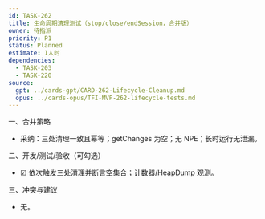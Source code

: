 ```yaml
---
id: TASK-262
title: 生命周期清理测试（stop/close/endSession，合并版）
owner: 待指派
priority: P1
status: Planned
estimate: 1人时
dependencies:
  - TASK-203
  - TASK-220
source:
  gpt: ../cards-gpt/CARD-262-Lifecycle-Cleanup.md
  opus: ../cards-opus/TFI-MVP-262-lifecycle-tests.md
---
```


一、合并策略
- 采纳：三处清理一致且幂等；getChanges 为空；无 NPE；长时运行无泄漏。

二、开发/测试/验收（可勾选）
- ☑ 依次触发三处清理并断言空集合；计数器/HeapDump 观测。

三、冲突与建议
- 无。

